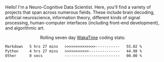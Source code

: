 Hello! I'm a Neuro-Cognitive Data Scientist. Here, you'll find a variety of projects that span across numerous fields. These include brain decoding, artificial neuroscience, information theory, different kinds of signal processing, human-computer interfaces (including front-end development), and algorithmic art. 

<p align="center">Rolling seven day <a href="https://wakatime.com/@syrkis"/>WakaTime</a> coding stats:</p>
<!--START_SECTION:waka-->

```txt
Markdown   5 hrs 27 mins   >>>>>>>>>>>>>>-----------   55.02 %
Python     4 hrs 27 mins   >>>>>>>>>>>--------------   44.98 %
Other      0 secs          -------------------------   00.00 %
```

<!--END_SECTION:waka-->
